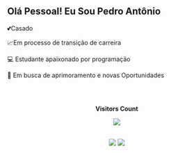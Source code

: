 ## Olá Pessoal! Eu Sou Pedro Antônio

💕Casado

📈Em processo de transição de carreira

💻 Estudante apaixonado por programação

🚀 Em busca de aprimoramento e novas Oportunidades
##
<div align="center">
<br><p align="centre"><b>Visitors Count</b></p>  
<p align="center"><img align="center" src="https://profile-counter.glitch.me/{ahhpedro}/count.svg" /></p> 
<br>
<div>
<a href="https://www.instagram.com/ahhpedro" target="_blank"><img src="https://img.shields.io/badge/-Instagram-%23E4405F?style=for-the-badge&logo=instagram&logoColor=white" target="_blank"></a>
<a href="https://www.linkedin.com/in/pedro-antônio-075665298/" target="_blank"><img src="https://img.shields.io/badge/-LinkedIn-%230077B5?style=for-the-badge&logo=linkedin&logoColor=white" target="_blank"></a>
<a href="pedroprogramador@outlook.com" target="_blank><img src=""<
